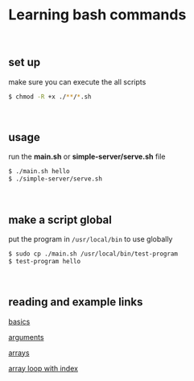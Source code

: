 # Learning bash commands

<br>

## set up
make sure you can execute the all scripts
```bash
$ chmod -R +x ./**/*.sh
```

<br>

## usage
run the __main.sh__ or __simple-server/serve.sh__ file
```bash
$ ./main.sh hello
$ ./simple-server/serve.sh
```

<br>

## make a script global
put the program in `/usr/local/bin` to use globally
```bash
$ sudo cp ./main.sh /usr/local/bin/test-program
$ test-program hello
```

<br>

## reading and example links
[basics](https://developer.apple.com/library/archive/documentation/OpenSource/Conceptual/ShellScripting/shell_scripts/shell_scripts.html)

[arguments](https://www.lifewire.com/pass-arguments-to-bash-script-2200571)

[arrays](https://www.amsys.co.uk/using-arrays-bash/)

[array loop with index](https://stackoverflow.com/questions/6723426/looping-over-arrays-printing-both-index-and-value)


